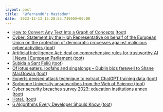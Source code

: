 ```yaml
---
layout: post
title:  "@fernand0's Mastodon"
date:  2023-12-13 15:28:55.719000+00:00
---
```

*  [How to Convert Any Text Into a Graph of Concepts  ](https://towardsdatascience.com/how-to-convert-any-text-into-a-graph-of-concepts-110844f22a1a) ([toot](https://mastodon.social/@fernand0/111573816802252203))
*  [Cyber: Statement by the High Representative on behalf of the European Union on the protection of democratic processes against malicious cyber activities   ](https://www.consilium.europa.eu/en/press/press-releases/2023/12/07/cyber-statement-by-the-high-representative-on-behalf-of-the-european-union-on-the-protection-of-democratic-processes-against-malicious-cyber-activities/) ([toot](https://mastodon.social/@fernand0/111573139568690375))
*  [Artificial Intelligence Act: deal on comprehensive rules for trustworthy AI  \| News \| European Parliament ](https://www.europarl.europa.eu/news/en/press-room/20231206IPR15699/artificial-intelligence-act-deal-on-comprehensive-rules-for-trustworthy-a) ([toot](https://mastodon.social/@fernand0/111572946389454389))
*  [Subida a Sant Feliú ](https://www.flickr.com/photos/fernand0/53386823907) ([toot](https://mastodon.social/@fernand0/111572922016398100))
*  [Of lotus eaters, loofahs and singalongs – Dublin bids farewell to Shane MacGowan ](https://www.independent.co.uk/news/uk/shane-macgowan-dublin-james-joyce-victorian-outside-b2460910.htm) ([toot](https://mastodon.social/@fernand0/111572674384629100))
*  [Experts devised attack technique to extract ChatGPT training data ](https://securityaffairs.com/155101/hacking/attack-extract-chatgpt-training-data.htm) ([toot](https://mastodon.social/@fernand0/111572449718839164))
*  [Sorbonne University unsubscribes from the Web of Science ](https://www.sorbonne-universite.fr/en/news/sorbonne-university-unsubscribes-web-scienc) ([toot](https://mastodon.social/@fernand0/111570767299729978))
*  [Cyber security breaches survey 2023: education institutions annex ](https://www.gov.uk/government/statistics/cyber-security-breaches-survey-2023/cyber-security-breaches-survey-2023-education-institutions-anne) ([toot](https://mastodon.social/@fernand0/111568877820587253))
*  [Hotel. ](https://avecesunafoto.wordpress.com/2023/12/12/hotel) ([toot](https://mastodon.social/@fernand0/111568806868382060))
*  [6 Algorithms Every Developer Should Know  ](https://medium.com/dare-to-be-better/6-algorithms-every-developer-should-know-f78b609c7e7c) ([toot](https://mastodon.social/@fernand0/111568551316299214))
